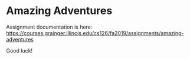 # Amazing Adventures

Assignment documentation is here: https://courses.grainger.illinois.edu/cs126/fa2019/assignments/amazing-adventures

Good luck!